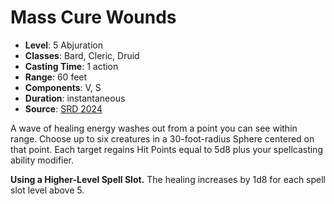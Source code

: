# Mass Cure Wounds

- **Level**: 5 Abjuration
- **Classes**: Bard, Cleric, Druid
- **Casting Time**: 1 action
- **Range**: 60 feet
- **Components**: V, S
- **Duration**: instantaneous
- **Source**: [SRD 2024](../../../srds/SRD_2024.pdf)

A wave of healing energy washes out from a point you can see within range. Choose up to six creatures in a 30-foot-radius Sphere centered on that point. Each target regains Hit Points equal to 5d8 plus your spellcasting ability modifier.

**Using a Higher-Level Spell Slot.** The healing increases by 1d8 for each spell slot level above 5.
